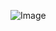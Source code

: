 ![Image](https://github.com/Abishek9558/TurtlePaint/blob/main/Screenshot%202025-05-22%20134221.png?raw=true)